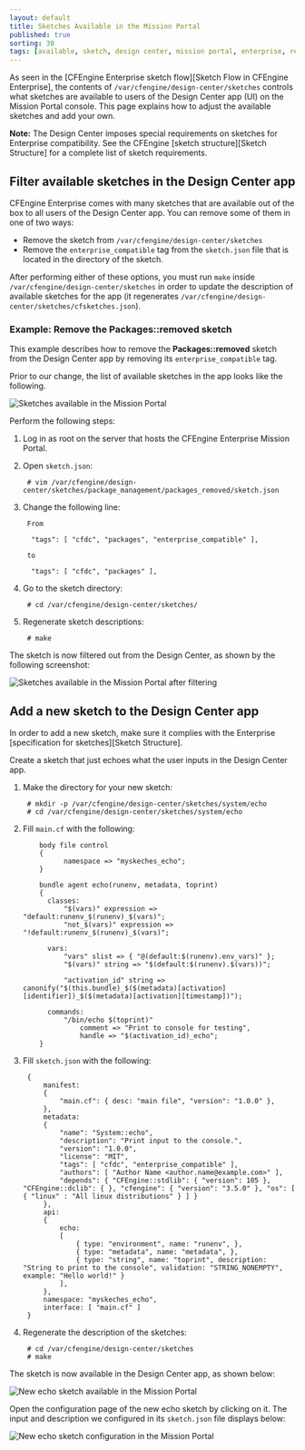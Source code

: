 ```yaml
---
layout: default
title: Sketches Available in the Mission Portal
published: true
sorting: 30
tags: [available, sketch, design center, mission portal, enterprise, repository, extend]
---
```


As seen in the [CFEngine Enterprise sketch flow][Sketch Flow in CFEngine Enterprise],
the contents of `/var/cfengine/design-center/sketches` controls what sketches are 
available to users of the Design Center app (UI) on the Mission Portal console. This page 
explains how to adjust the available sketches and add your own.

**Note:** The Design Center imposes special requirements on sketches for Enterprise compatibility. 
See the CFEngine [sketch structure][Sketch Structure] for a complete list of sketch 
requirements.

## Filter available sketches in the Design Center app

CFEngine Enterprise comes with many sketches that are available out of the box to all users 
of the Design Center app. You can remove some of them in one of two ways:

* Remove the sketch from `/var/cfengine/design-center/sketches`
* Remove the `enterprise_compatible` tag from the `sketch.json` file that is located in the 
  directory of the sketch.

After performing either of these options, you must run `make` inside 
`/var/cfengine/design-center/sketches` in order to update the description of 
available sketches for the app (it regenerates 
`/var/cfengine/design-center/sketches/cfsketches.json`).


### Example: Remove the Packages::removed sketch

This example describes how to remove the **Packages::removed** sketch from the Design Center app by 
removing its `enterprise_compatible` tag.

Prior to our change, the list of available sketches in the app looks like the 
following.

![Sketches available in the Mission Portal](mission-portal-sketches-available.png)

Perform the following steps:

1. Log in as root on the server that hosts the CFEngine Enterprise Mission Portal.

2. Open `sketch.json`:

        # vim /var/cfengine/design-center/sketches/package_management/packages_removed/sketch.json

3. Change the following line:

        From
        
         "tags": [ "cfdc", "packages", "enterprise_compatible" ],
         
        to
        
         "tags": [ "cfdc", "packages" ],

4. Go to the sketch directory:

        # cd /var/cfengine/design-center/sketches/

5. Regenerate sketch descriptions:

        # make

The sketch is now filtered out from the Design Center, as shown by the following screenshot:

![Sketches available in the Mission Portal after filtering](mission-portal-sketches-available-sketch-filtered.png)


## Add a new sketch to the Design Center app

In order to add a new sketch, make sure it complies with the 
Enterprise [specification for sketches][Sketch Structure].

Create a sketch that just echoes what the user inputs in the Design Center app.

1. Make the directory for your new sketch:

        # mkdir -p /var/cfengine/design-center/sketches/system/echo
        # cd /var/cfengine/design-center/sketches/system/echo

2. Fill `main.cf` with the following:

    ```cf3
        body file control
        {
              namespace => "myskeches_echo";
        }

        bundle agent echo(runenv, metadata, toprint)
        {
          classes:
              "$(vars)" expression => "default:runenv_$(runenv)_$(vars)";
              "not_$(vars)" expression => "!default:runenv_$(runenv)_$(vars)";

          vars:
              "vars" slist => { "@(default:$(runenv).env_vars)" };
              "$(vars)" string => "$(default:$(runenv).$(vars))";

              "activation_id" string => canonify("$(this.bundle)_$($(metadata)[activation][identifier])_$($(metadata)[activation][timestamp])");

          commands:
              "/bin/echo $(toprint)"
                  comment => "Print to console for testing",
                  handle => "$(activation_id)_echo";
        }
    ```

3. Fill `sketch.json` with the following:

        {
            manifest:
            {
                "main.cf": { desc: "main file", "version": "1.0.0" },
            },
            metadata:
            {
                "name": "System::echo",
                "description": "Print input to the console.",
                "version": "1.0.0",
                "license": "MIT",
                "tags": [ "cfdc", "enterprise_compatible" ],
                "authors": [ "Author Name <author.name@example.com>" ],
                "depends": { "CFEngine::stdlib": { "version": 105 }, "CFEngine::dclib": { }, "cfengine": { "version": "3.5.0" }, "os": [ { "linux" : "All linux distributions" } ] }
            },
            api:
            {
                echo:
                [
                    { type: "environment", name: "runenv", },
                    { type: "metadata", name: "metadata", },
                    { type: "string", name: "toprint", description: "String to print to the console", validation: "STRING_NONEMPTY", example: "Hello world!" }
                ],
            },
            namespace: "myskeches_echo",
            interface: [ "main.cf" ]
        }

3. Regenerate the description of the sketches:

        # cd /var/cfengine/design-center/sketches
        # make


The sketch is now available in the Design Center app, as shown below:

![New echo sketch available in the Mission Portal](mission-portal-sketch-add-echo.png)

Open the configuration page of the new echo sketch by clicking on it. 
The input and description we configured in its `sketch.json` file displays below:

![New echo sketch configuration in the Mission Portal](mission-portal-sketch-add-echo-activation.png)

